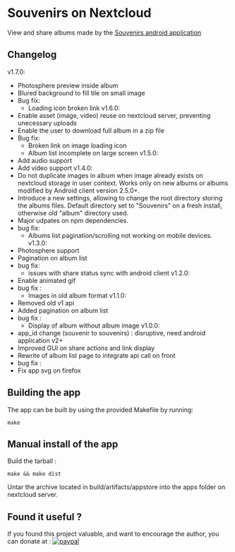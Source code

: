 # Souvenirs on Nextcloud

View and share albums made by the [Souvenirs android application](https://github.com/zorgluf/souvenirs-android)

## Changelog

v1.7.0:
* Photosphere preview inside album
* Blured background to fill tile on small image 
* Bug fix:
  * Loading icon broken link
v1.6.0:
* Enable asset (image, video) reuse on nextcloud server, preventing unecessary uploads
* Enable the user to download full album in a zip file
* Bug fix:
  * Broken link on image loading icon
  * Album list incomplete on large screen
v1.5.0:
* Add audio support
* Add video support
v1.4.0:
* Do not duplicate images in album when image already exists on nextcloud storage in user context. Works only on new albums or albums modified by Android client version 2.5.0+.
* Introduce a new settings, allowing to change the root directory storing the albums files. Default directory set to "Souvenirs" on a fresh install, otherwise old "album" directory used.
* Major udpates on npm dependencies.
* bug fix:
  * Albums list pagination/scrolling not working on mobile devices.
v1.3.0:
* Photosphere support
* Pagination on album list
* bug fix:
  * issues with share status sync with android client
v1.2.0:
* Enable animated gif
* bug fix :
  * Images in old album format
v1.1.0:
*  Removed old v1 api
*  Added pagination on album list
* bug fix :
  *  Display of album without album image
v1.0.0:
*  app_id change (souvenir to souvenirs) : disruptive, need android application v2+
*  Improved GUI on share actions and link display
*  Rewrite of album list page to integrate api call on front
*  bug fix :
  *  Fix app svg on firefox


## Building the app

The app can be built by using the provided Makefile by running:

    make

## Manual install of the app

Build the tarball :

    make && make dist

Untar the archive located in build/artifacts/appstore into the apps folder on nextcloud server.

## Found it useful ?

If you found this project valuable, and want to encourage the author, you can donate at :
[![paypal](https://www.paypalobjects.com/en_US/i/btn/btn_donateCC_LG.gif)](https://www.paypal.com/cgi-bin/webscr?cmd=_s-xclick&hosted_button_id=TRY8KXAN39KJL&source=url)
